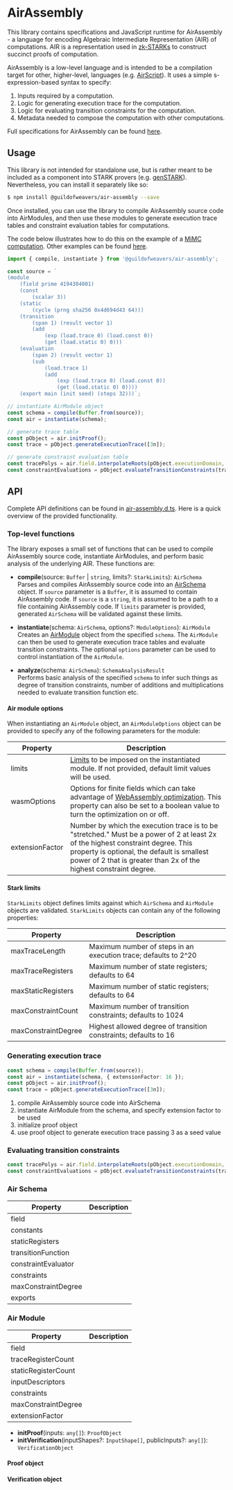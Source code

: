 # AirAssembly
This library contains specifications and JavaScript runtime for AirAssembly - a language for encoding Algebraic Intermediate Representation (AIR) of computations. AIR is a representation used in [zk-STARKs](https://eprint.iacr.org/2018/046) to construct succinct proofs of computation.

AirAssembly is a low-level language and is intended to be a compilation target for other, higher-level, languages (e.g. [AirScript](https://github.com/GuildOfWeavers/AirScript)). It uses a simple s-expression-based syntax to specify:

1. Inputs required by a computation.
2. Logic for generating execution trace for the computation.
3. Logic for evaluating transition constraints for the computation.
4. Metadata needed to compose the computation with other computations.

Full specifications for AirAssembly can be found [here](https://github.com/GuildOfWeavers/AirAssembly/tree/master/specs).

## Usage
This library is not intended for standalone use, but is rather meant to be included as a component into STARK provers (e.g. [genSTARK](https://github.com/GuildOfWeavers/genSTARK)). Nevertheless, you can install it separately like so:

```bash
$ npm install @guildofweavers/air-assembly --save
```

Once installed, you can use the library to compile AirAssembly source code into AirModules, and then use these modules to generate execution trace tables and constraint evaluation tables for computations.

The code below illustrates how to do this on the example of a [MiMC computation](https://vitalik.ca/general/2018/07/21/starks_part_3.html#mimc). Other examples can be found [here](https://github.com/GuildOfWeavers/AirAssembly/tree/master/examples).

```TypeScript
import { compile, instantiate } from '@guildofweavers/air-assembly';

const source = `
(module
    (field prime 4194304001)
    (const 
        (scalar 3))
    (static
        (cycle (prng sha256 0x4d694d43 64)))
    (transition
        (span 1) (result vector 1)
        (add 
            (exp (load.trace 0) (load.const 0))
            (get (load.static 0) 0)))
    (evaluation
        (span 2) (result vector 1)
        (sub
            (load.trace 1)
            (add
                (exp (load.trace 0) (load.const 0))
                (get (load.static 0) 0))))
    (export main (init seed) (steps 32)))`;

// instantiate AirModule object
const schema = compile(Buffer.from(source));
const air = instantiate(schema);

// generate trace table
const pObject = air.initProof();
const trace = pObject.generateExecutionTrace([3n]);

// generate constraint evaluation table
const tracePolys = air.field.interpolateRoots(pObject.executionDomain, trace);
const constraintEvaluations = pObject.evaluateTransitionConstraints(tracePolys);
```

## API

Complete API definitions can be found in [air-assembly.d.ts](https://github.com/GuildOfWeavers/AirAssembly/blob/master/air-assembly.d.ts). Here is a quick overview of the provided functionality.

### Top-level functions
The library exposes a small set of functions that can be used to compile AirAssembly source code, instantiate AirModules, and perform basic analysis of the underlying AIR. These functions are:

* **compile**(source: `Buffer` | `string`, limits?: `StarkLimits`): `AirSchema`<br />
  Parses and compiles AirAssembly source code into an [AirSchema](#Air-Schema) object. If `source` parameter is a `Buffer`, it is assumed to contain AirAssembly code. If `source` is a `string`, it is assumed to be a path to a file containing AirAssembly code. If `limits` parameter is provided, generated `AirSchema` will be validated against these limits.

* **instantiate**(schema: `AirSchema`, options?: `ModuleOptions`): `AirModule`<br />
  Creates an [AirModule](#Air-Module) object from the specified `schema`. The `AirModule` can then be used to generate execution trace tables and evaluate transition constraints. The optional `options` parameter can be used to control instantiation of the `AirModule`.

* **analyze**(schema: `AirSchema`): `SchemaAnalysisResult`<br />
  Performs basic analysis of the specified `schema` to infer such things as degree of transition constraints, number of additions and multiplications needed to evaluate transition function etc.

#### Air module options
When instantiating an `AirModule` object, an `AirModuleOptions` object can be provided to specify any of the following parameters for the module:

| Property            | Description |
| ------------------- | ----------- |
| limits              | [Limits](#Stark-limits) to be imposed on the instantiated module. If not provided, default limit values will be used. |
| wasmOptions         | Options for finite fields which can take advantage of [WebAssembly optimization](https://github.com/GuildOfWeavers/galois#wasm-optimization). This property can also be set to a boolean value to turn the optimization on or off. |
| extensionFactor     | Number by which the execution trace is to be "stretched." Must be a power of 2 at least 2x of the highest constraint degree. This property is optional, the default is smallest power of 2 that is greater than 2x of the highest constraint degree. |

#### Stark limits
`StarkLimits` object defines limits against which `AirSchema` and `AirModule` objects are validated. `StarkLimits` objects can contain any of the following properties:

| Property            | Description |
| ------------------- | ----------- |
| maxTraceLength      | Maximum number of steps in an execution trace; defaults to 2^20 |
| maxTraceRegisters   | Maximum number of state registers; defaults to 64 |
| maxStaticRegisters  | Maximum number of static registers; defaults to 64 |
| maxConstraintCount  | Maximum number of transition constraints; defaults to 1024 |
| maxConstraintDegree | Highest allowed degree of transition constraints; defaults to 16 |

### Generating execution trace
```TypeScript
const schema = compile(Buffer.from(source));
const air = instantiate(schema, { extensionFactor: 16 });
const pObject = air.initProof();
const trace = pObject.generateExecutionTrace([3n]);
```

1. compile AirAssembly source code into AirSchema
2. instantiate AirModule from the schema, and specify extension factor to be used
3. initialize proof object
4. use proof object to generate execution trace passing 3 as a seed value

### Evaluating transition constraints
```TypeScript
const tracePolys = air.field.interpolateRoots(pObject.executionDomain, trace);
const constraintEvaluations = pObject.evaluateTransitionConstraints(tracePolys);
```

### Air Schema

| Property            | Description |
| ------------------- | ----------- |
| field               | |
| constants           | |
| staticRegisters     | |
| transitionFunction  | |
| constraintEvaluator | |
| constraints         | |
| maxConstraintDegree | |
| exports             | |

### Air Module

| Property            | Description |
| ------------------- | ----------- |
| field               | |
| traceRegisterCount  |
| staticRegisterCount |
| inputDescriptors    |
| constraints         |
| maxConstraintDegree |
| extensionFactor     |

* **initProof**(inputs: `any[]`): `ProofObject`
* **initVerification**(inputShapes?: `InputShape[]`, publicInputs?: `any[]`): `VerificationObject`

#### Proof object

#### Verification object
